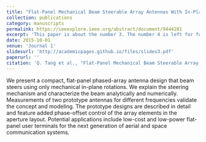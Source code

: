 ```yaml
---
title: "Flat-Panel Mechanical Beam Steerable Array Antennas With In-Plane Rotations: Theory, Design and Low-Cost Implementation"
collection: publications
category: manuscripts
permalink: https://ieeexplore.ieee.org/abstract/document/9444281
excerpt: 'This paper is about the number 3. The number 4 is left for future work.'
date: 2015-10-01
venue: 'Journal 1'
slidesurl: 'http://academicpages.github.io/files/slides3.pdf'
paperurl: ''
citation: 'Q. Tang et al., "Flat-Panel Mechanical Beam Steerable Array Antennas With In-Plane Rotations: Theory, Design and Low-Cost Implementation," in IEEE Open Journal of Antennas and Propagation, vol. 2, pp. 679-688, 2021, doi: 10.1109/OJAP.2021.3084842. keywords: {Manganese;Phased arrays;Antennas;Social networking (online);Computer hacking;Prototypes;Apertures;Beam steering;design-to-cost;flat-panel;high altitude platform;low earth orbit satellites;mechanical systems;moiré pattern;phased arrays;satellite ground stations;user terminals},'
---
```


We present a compact, flat-panel phased-array antenna design that beam steers using only mechanical in-plane rotations. We explain the steering mechanism and characterize the beam analytically and numerically. Measurements of two prototype antennas for different frequencies validate the concept and modeling. The prototype designs are described in detail and feature added phase-offset control of the array elements in the aperture layout. Potential applications include low-cost and low-power flat-panel user terminals for the next generation of aerial and space communication systems.